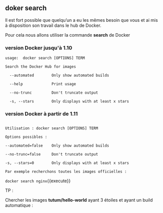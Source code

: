   
## doker search

Il est fort possible que quelqu’un a eu les mêmes besoin que vous et ai mis à disposition son travail dans le hub de Docker. 

Pour cela nous allons utiliser la commande **search** de Docker

### version Docker jusqu'à 1.10
```
usage:  docker search [OPTIONS] TERM

Search the Docker Hub for images 

  --automated        Only show automated builds

  --help             Print usage

  --no-trunc         Don't truncate output

  -s, --stars        Only displays with at least x stars

```


### version Docker à partir de 1.11


```

Utilisation : docker search [OPTIONS] TERM

Options possibles :

--automated=false    Only show automated builds

--no-trunc=false     Don't truncate output

-s, --stars=0        Only displays with at least x stars

Par exemple recherchons toutes les images officielles :
```


`
docker search nginx
`{{execute}}


TP :

Chercher les images **tutum/hello-world** ayant 3 étoiles et ayant un build automatique  :


